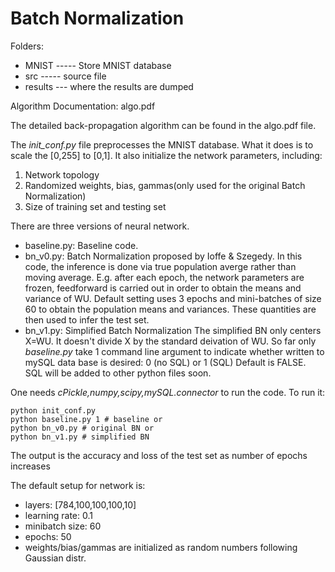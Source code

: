 # Batch Normalization
Folders:
* MNIST ----- Store MNIST database
* src   ----- source file
* results --- where the results are dumped

Algorithm Documentation:
algo.pdf

The detailed back-propagation algorithm can be found in the algo.pdf file.

The *init_conf.py* file preprocesses the MNIST database. What it does is to scale the [0,255] to [0,1]. It also initialize the network parameters, including:
1. Network topology
2. Randomized weights, bias, gammas(only used for the original Batch Normalization)
3. Size of training set and testing set

There are three versions of neural network.
* baseline.py: Baseline code.
* bn_v0.py: Batch Normalization proposed by Ioffe & Szegedy.
In this code, the inference is done via true population averge rather than moving average. E.g. after each epoch, the network parameters are frozen, feedforward is carried out in order to obtain the means and variance of WU. Default setting uses 3 epochs and mini-batches of size 60 to obtain the population means and variances. These quantities are then used to infer the test set.
* bn_v1.py: Simplified Batch Normalization
The simplified BN only centers X=WU. It doesn't divide X by the standard deivation of WU.
So far only *baseline.py* take 1 command line argument to indicate whether written to mySQL data base is desired: 0 (no SQL) or 1 (SQL) Default is FALSE. SQL will be added to other python files soon.

One needs *cPickle,numpy,scipy,mySQL.connector* to run the code. To run it:
```
python init_conf.py
python baseline.py 1 # baseline or
python bn_v0.py # original BN or
python bn_v1.py # simplified BN 
```
The output is the accuracy and loss of the test set as number of epochs increases

The default setup for network is:
* layers: [784,100,100,100,10]
* learning rate: 0.1
* minibatch size: 60
* epochs: 50
* weights/bias/gammas are initialized as random numbers following Gaussian distr.




